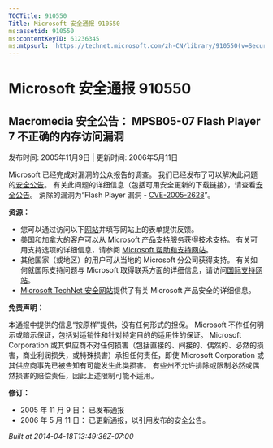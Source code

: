 ```yaml
---
TOCTitle: 910550
Title: Microsoft 安全通报 910550
ms:assetid: 910550
ms:contentKeyID: 61236345
ms:mtpsurl: 'https://technet.microsoft.com/zh-CN/library/910550(v=Security.10)'
---
```


Microsoft 安全通报 910550
=========================

Macromedia 安全公告： MPSB05-07 Flash Player 7 不正确的内存访问漏洞
-------------------------------------------------------------------

发布时间: 2005年11月9日 | 更新时间: 2006年5月11日

Microsoft 已经完成对漏洞的公众报告的调查。 我们已经发布了可以解决此问题的[安全公告](http://go.microsoft.com/fwlink/?linkid=59989)。 有关此问题的详细信息（包括可用安全更新的下载链接），请查看[安全公告](http://go.microsoft.com/fwlink/?linkid=59989)。 消除的漏洞为“Flash Player 漏洞 - [CVE-2005-2628](http://www.cve.mitre.org/cgi-bin/cvename.cgi?name=cve-2005-2628)”。

**资源：**

-   您可以通过访问以下[网站](https://support.microsoft.com/common/survey.aspx?scid=sw;en;1257&amp;showpage=1&amp;ws=technet&amp;sd=tech)并填写网站上的表单提供反馈。
-   美国和加拿大的客户可以从 [Microsoft 产品支持服务](http://go.microsoft.com/fwlink/?linkid=21131)获得技术支持。 有关可用支持选项的详细信息，请参阅 [Microsoft 帮助和支持网站](http://support.microsoft.com/default.aspx?ln=zh-cn)。
-   其他国家（或地区）的用户可从当地的 Microsoft 分公司获得支持。 有关如何就国际支持问题与 Microsoft 取得联系方面的详细信息，请访问[国际支持网站](http://go.microsoft.com/fwlink/?linkid=21155)。
-   [Microsoft TechNet 安全网站](http://go.microsoft.com/fwlink/?linkid=21132)提供了有关 Microsoft 产品安全的详细信息。

**免责声明：**

本通报中提供的信息“按原样”提供，没有任何形式的担保。 Microsoft 不作任何明示或暗示保证，包括对适销性和针对特定目的的适用性的保证。 Microsoft Corporation 或其供应商不对任何损害（包括直接的、间接的、偶然的、必然的损害，商业利润损失，或特殊损害）承担任何责任，即使 Microsoft Corporation 或其供应商事先已被告知有可能发生此类损害。 有些州不允许排除或限制必然或偶然损害的赔偿责任，因此上述限制可能不适用。

**修订：**

-   2005 年 11 月 9 日： 已发布通报
-   2006 年 5 月 11 日： 已更新通报，以引用发布的安全公告。

*Built at 2014-04-18T13:49:36Z-07:00*
